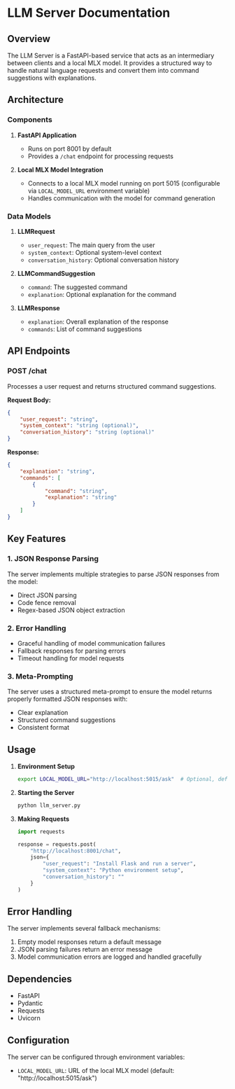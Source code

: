 # LLM Server Documentation

## Overview
The LLM Server is a FastAPI-based service that acts as an intermediary between clients and a local MLX model. It provides a structured way to handle natural language requests and convert them into command suggestions with explanations.

## Architecture

### Components

1. **FastAPI Application**
   - Runs on port 8001 by default
   - Provides a `/chat` endpoint for processing requests

2. **Local MLX Model Integration**
   - Connects to a local MLX model running on port 5015 (configurable via `LOCAL_MODEL_URL` environment variable)
   - Handles communication with the model for command generation

### Data Models

1. **LLMRequest**
   - `user_request`: The main query from the user
   - `system_context`: Optional system-level context
   - `conversation_history`: Optional conversation history

2. **LLMCommandSuggestion**
   - `command`: The suggested command
   - `explanation`: Optional explanation for the command

3. **LLMResponse**
   - `explanation`: Overall explanation of the response
   - `commands`: List of command suggestions

## API Endpoints

### POST /chat

Processes a user request and returns structured command suggestions.

**Request Body:**
```json
{
    "user_request": "string",
    "system_context": "string (optional)",
    "conversation_history": "string (optional)"
}
```

**Response:**
```json
{
    "explanation": "string",
    "commands": [
        {
            "command": "string",
            "explanation": "string"
        }
    ]
}
```

## Key Features

### 1. JSON Response Parsing
The server implements multiple strategies to parse JSON responses from the model:
- Direct JSON parsing
- Code fence removal
- Regex-based JSON object extraction

### 2. Error Handling
- Graceful handling of model communication failures
- Fallback responses for parsing errors
- Timeout handling for model requests

### 3. Meta-Prompting
The server uses a structured meta-prompt to ensure the model returns properly formatted JSON responses with:
- Clear explanation
- Structured command suggestions
- Consistent format

## Usage

1. **Environment Setup**
   ```bash
   export LOCAL_MODEL_URL="http://localhost:5015/ask"  # Optional, defaults to this value
   ```

2. **Starting the Server**
   ```bash
   python llm_server.py
   ```

3. **Making Requests**
   ```python
   import requests
   
   response = requests.post(
       "http://localhost:8001/chat",
       json={
           "user_request": "Install Flask and run a server",
           "system_context": "Python environment setup",
           "conversation_history": ""
       }
   )
   ```

## Error Handling

The server implements several fallback mechanisms:
1. Empty model responses return a default message
2. JSON parsing failures return an error message
3. Model communication errors are logged and handled gracefully

## Dependencies

- FastAPI
- Pydantic
- Requests
- Uvicorn

## Configuration

The server can be configured through environment variables:
- `LOCAL_MODEL_URL`: URL of the local MLX model (default: "http://localhost:5015/ask")
